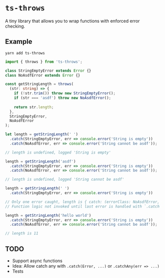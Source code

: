 # `ts-throws`

A tiny library that allows you to wrap functions with enforced error checking.

## Example

`yarn add ts-throws`

```ts
import { throws } from 'ts-throws';

class StringEmptyError extends Error {}
class NoAsdfError extends Error {}

const getStringLength = throws(
  (str: string) => {
    if (!str.trim()) throw new StringEmptyError();
    if (str === 'asdf') throw new NoAsdfError();
    
    return str.length;
  },
  StringEmptyError,
  NoAsdfError
);

let length = getStringLength(' ')
  .catch(StringEmptyError, err => console.error('String is empty'))
  .catch(NoAsdfError, err => console.error('String cannot be asdf'));

// length is undefined, logged 'String is empty'

length = getStringLength('asdf')
  .catch(StringEmptyError, err => console.error('String is empty'))
  .catch(NoAsdfError, err => console.error('String cannot be asdf'));

// length is undefined, logged 'String cannot be asdf'

length = getStringLength(' ')
  .catch(StringEmptyError, err => console.error('String is empty'))

// Only one error caught, length is { catch: (errorClass: NoAsdfError, cb: (err: NoAsdfError) => void) => number | undefined }
// Function logic not invoked until last error is handled with `.catch`

length = getStringLength('hello world')
  .catch(StringEmptyError, err => console.error('String is empty'))
  .catch(NoAsdfError, err => console.error('String cannot be asdf'));

// length is 11
```

## TODO

- Support async functions
- Idea: Allow catch any with `.catch(Error, ...)` or `.catchAny(err => ...)`
- Tests